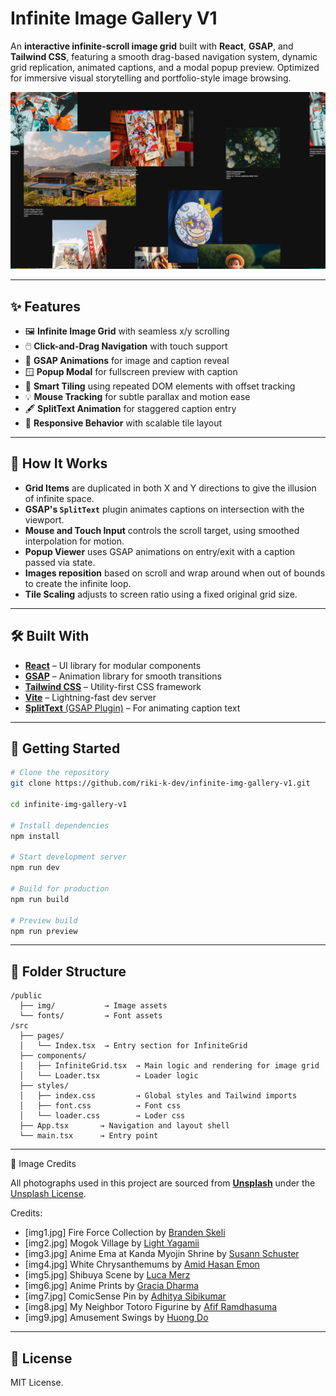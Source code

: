 # Infinite Image Gallery V1

An **interactive infinite-scroll image grid** built with **React**, **GSAP**, and **Tailwind CSS**, featuring a smooth drag-based navigation system, dynamic grid replication, animated captions, and a modal popup preview. Optimized for immersive visual storytelling and portfolio-style image browsing.

[![Hero Screenshot](public/heropage.png)](https://infinite-img-gallery-v1.vercel.app/)

---

## ✨ Features

* 🖼️ **Infinite Image Grid** with seamless x/y scrolling
* 🖱️ **Click-and-Drag Navigation** with touch support
* 🧲 **GSAP Animations** for image and caption reveal
* 🪟 **Popup Modal** for fullscreen preview with caption
* 🧩 **Smart Tiling** using repeated DOM elements with offset tracking
* 💡 **Mouse Tracking** for subtle parallax and motion ease
* 🖋️ **SplitText Animation** for staggered caption entry
* 📱 **Responsive Behavior** with scalable tile layout

---

## 🧠 How It Works

* **Grid Items** are duplicated in both X and Y directions to give the illusion of infinite space.
* **GSAP's `SplitText`** plugin animates captions on intersection with the viewport.
* **Mouse and Touch Input** controls the scroll target, using smoothed interpolation for motion.
* **Popup Viewer** uses GSAP animations on entry/exit with a caption passed via state.
* **Images reposition** based on scroll and wrap around when out of bounds to create the infinite loop.
* **Tile Scaling** adjusts to screen ratio using a fixed original grid size.

---

## 🛠️ Built With

* [**React**](https://reactjs.org/) – UI library for modular components
* [**GSAP**](https://gsap.com) – Animation library for smooth transitions
* [**Tailwind CSS**](https://tailwindcss.com) – Utility-first CSS framework
* [**Vite**](https://vitejs.dev/) – Lightning-fast dev server
* [**SplitText** (GSAP Plugin)](https://gsap.com/docs/v3/Plugins/SplitText/) – For animating caption text

---

## 🚀 Getting Started

```bash
# Clone the repository
git clone https://github.com/riki-k-dev/infinite-img-gallery-v1.git

cd infinite-img-gallery-v1

# Install dependencies
npm install

# Start development server
npm run dev

# Build for production
npm run build

# Preview build
npm run preview
```

---

## 📁 Folder Structure

```
/public
  ├── img/           → Image assets
  └── fonts/         → Font assets
/src
  ├── pages/
  │   └── Index.tsx  → Entry section for InfiniteGrid
  ├── components/
  │   ├── InfiniteGrid.tsx  → Main logic and rendering for image grid
  │   └── Loader.tsx        → Loader logic
  ├── styles/
  │   ├── index.css         → Global styles and Tailwind imports
  │   ├── font.css          → Font css 
  │   └── loader.css        → Loder css
  ├── App.tsx       → Navigation and layout shell
  └── main.tsx      → Entry point
```

---

📸 Image Credits

All photographs used in this project are sourced from **[Unsplash](https://unsplash.com/)** under the [Unsplash License](https://unsplash.com/license).

Credits:

* \[img1.jpg] Fire Force Collection by [Branden Skeli](https://unsplash.com/@branden_skeli)
* \[img2.jpg] Mogok Village by [Light Yagamii](https://unsplash.com/@light51)
* \[img3.jpg] Anime Ema at Kanda Myojin Shrine by [Susann Schuster](https://unsplash.com/@susannschuster)
* \[img4.jpg] White Chrysanthemums by [Amid Hasan Emon](https://unsplash.com/de/@emonphoto)
* \[img5.jpg] Shibuya Scene by [Luca Merz](https://unsplash.com/@lucadahsavage)
* \[img6.jpg] Anime Prints by [Gracia Dharma](https://unsplash.com/@graciadharmaa)
* \[img7.jpg] ComicSense Pin by [Adhitya Sibikumar](https://unsplash.com/@adhitya_2505)
* \[img8.jpg] My Neighbor Totoro Figurine by [Afif Ramdhasuma](https://unsplash.com/@javaistan)
* \[img9.jpg] Amusement Swings by [Huong Do](https://unsplash.com/ko/@huongddn)

---

## 📄 License

MIT License.
